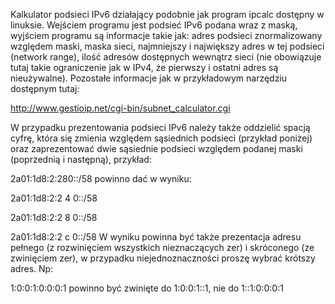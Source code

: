 Kalkulator podsieci IPv6 działający podobnie jak program ipcalc dostępny w linuksie. Wejściem programu jest podsieć IPv6 podana wraz z maską, wyjściem programu są informacje takie jak: adres podsieci znormalizowany względem maski, maska sieci, najmniejszy i największy adres w tej podsieci (network range), ilość adresów dostępnych wewnątrz sieci (nie obowiązuje tutaj takie ograniczenie jak w IPv4, że pierwszy i ostatni adres są nieużywalne). Pozostałe informacje jak w przykładowym narzędziu dostępnym tutaj:

http://www.gestioip.net/cgi-bin/subnet_calculator.cgi

W przypadku prezentowania podsieci IPv6 należy także oddzielić spacją cyfrę, która się zmienia względem sąsiednich podsieci (przykład poniżej) oraz zaprezentować dwie sąsiednie podsieci względem podanej maski (poprzednią i następną), przykład:

2a01:1d8:2:280::/58
powinno dać w wyniku:

2a01:1d8:2:2 4 0::/58

2a01:1d8:2:2 8 0::/58

2a01:1d8:2:2 c 0::/58
W wyniku powinna być także prezentacja adresu pełnego (z rozwinięciem wszystkich nieznaczących zer) i skróconego (ze zwinięciem zer), w przypadku niejednoznaczności proszę wybrać krótszy adres. Np:

1:0:0:1:0:0:0:1 powinno być zwinięte do 1:0:0:1::1, nie do 1::1:0:0:0:1
